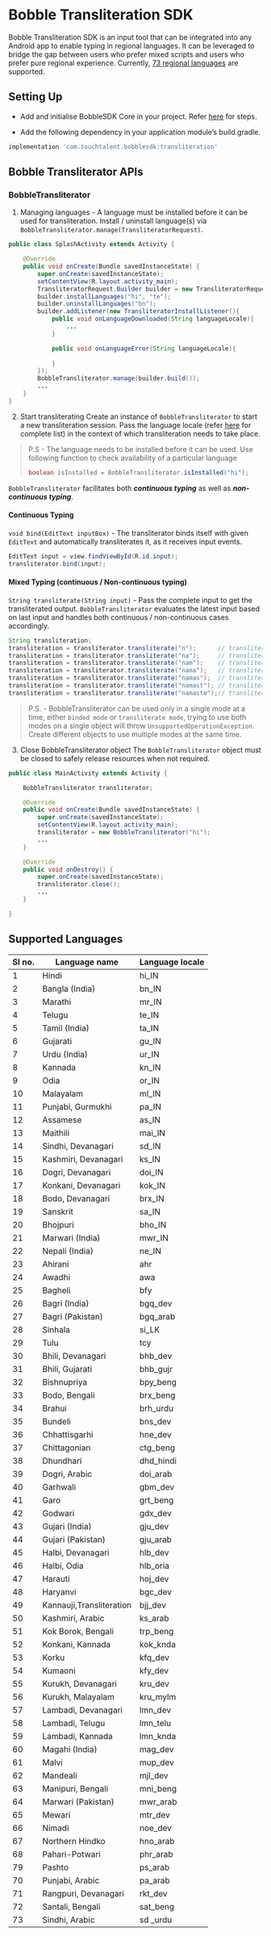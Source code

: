 
# Bobble Transliteration SDK

Bobble Transliteration SDK is an input tool that can be integrated into any Android app to enable typing in regional languages. It can be leveraged to bridge the gap between users who prefer mixed scripts and users who prefer pure regional experience. Currently, [73 regional languages](#supported_languages) are supported.

## <a name="setting_up"></a>Setting Up

- Add and initialise BobbleSDK Core in your project. Refer [here](readme_core.md) for steps.

- Add the following dependency in your application module’s build.gradle.
```groovy
implementation 'com.touchtalent.bobblesdk:transliteration'
```

## <a name="apis"></a>Bobble Transliterator APIs

### BobbleTransliterator

1. Managing languages - A language must be installed before it can be used for transliteration. Install / uninstall language(s) via ```BobbleTransliterator.manage(TransliteratorRequest)```. 
```java
public class SplashActivity extends Activity {

    @Override
    public void onCreate(Bundle savedInstanceState) {
        super.onCreate(savedInstanceState);
        setContentView(R.layout.activity_main);
        TransliteratorRequest.Builder builder = new TransliteratorRequest.Builder(this);
        builder.installLanguages("hi", "te");
        builder.uninstallLanguages("bn");
        builder.addListener(new TransliteratorInstallListener(){
            public void onLanguageDownloaded(String languageLocale){
                ...
            }

            public void onLanguageError(String languageLocale){
                
            }
        });
        BobbleTransliterator.manage(builder.build());
        ...
    }
}
```

2. Start transliterating
Create an instance of ```BobbleTransliterator``` to start a new transliteration session. Pass the language locale (refer [here](#supported_languages) for complete list) in the context of which transliteration needs to take place.

>P.S - The language needs to be installed before it can be used. Use following function to check availability of a particular language
>```java
>boolean isInstalled = BobbleTransliterator.isInstalled("hi");
>```

 ```BobbleTransliterator``` facilitates both <b><i>continuous typing</i></b> as well as <b><i>non-continuous typing</i></b>.

#### Continuous Typing
```void bind(EditText inputBox)``` - The transliterator binds itself with given ```EditText``` and automatically transliterates it, as it receives input events.
```java
EditText input = view.findViewById(R.id.input);
transliterator.bind(input);
```

#### Mixed Typing (continuous / Non-continuous typing)
```String transliterate(String input)``` - Pass the complete input to get the transliterated output. ```BobbleTransliterator``` evaluates the latest input based on last input and handles both continuous / non-continuous cases accordingly. 
```java
String transliteration;
transliteration = transliterator.transliterate("n");      // transliteration = "न"
transliteration = transliterator.transliterate("na");     // transliteration = "ना"
transliteration = transliterator.transliterate("nam");    // transliteration = "नम"
transliteration = transliterator.transliterate("nama");   // transliteration = "नामा"
transliteration = transliterator.transliterate("namas");  // transliteration = "नमस"
transliteration = transliterator.transliterate("namast"); // transliteration = "नमस्त"
transliteration = transliterator.transliterate("namaste");// transliteration = "नमस्ते" 
```

>P.S. - BobbleTransliterator can be used only in a single mode at a time, either ```binded mode``` or ```transliterate mode```, trying to use both modes on a single object will throw ```UnsupportedOperationException```. Create different objects to use multiple modes at the same time.

3. Close BobbleTransliterator object
The ```BobbleTransliterator``` object must be closed to safely release resources when not required.

```java
public class MainActivity extends Activity {

    BobbleTransliterator transliterator;

    @Override
    public void onCreate(Bundle savedInstanceState) {
        super.onCreate(savedInstanceState);
        setContentView(R.layout.activity_main);
        transliterator = new BobbleTransliterator("hi");
        ...
    }

    @Override
    public void onDestroy() {
        super.onCreate(savedInstanceState);
        transliterator.close();
        ...
    }

}
```
## <a name="supported_languages"></a>Supported Languages
|Sl no.| Language name | Language locale |
|---| ------------- | ---------- |
|1|Hindi                | hi_IN         |
|2|Bangla (India)       | bn_IN         |
|3|Marathi              | mr_IN         |
|4|Telugu               | te_IN         |
|5|Tamil (India)        | ta_IN         |
|6|Gujarati             | gu_IN         |
|7|Urdu (India)         | ur_IN         |
|8|Kannada              | kn_IN         |
|9|Odia                 | or_IN         |
|10| Malayalam            | ml_IN         |
|11| Punjabi, Gurmukhi    | pa_IN         |
|12| Assamese             | as_IN         |
|13| Maithili             | mai_IN   |
|14| Sindhi, Devanagari   | sd_IN    |
|15| Kashmiri, Devanagari | ks_IN    |
|16| Dogri, Devanagari    | doi_IN       |
|17| Konkani, Devanagari  | kok_IN   |
|18| Bodo, Devanagari     | brx_IN   |
|19| Sanskrit             | sa_IN         |
|20| Bhojpuri             | bho_IN   |
|21| Marwari (India)      | mwr_IN   |
|22| Nepali (India)       | ne_IN         |
|23| Ahirani              | ahr        |
|24| Awadhi               | awa        |
|25| Bagheli              | bfy        |
|26| Bagri (India)        | bgq\_dev   |
|27| Bagri (Pakistan)     | bgq\_arab  |
|28| Sinhala              | si_LK         |
|29| Tulu                 | tcy        |
|30| Bhili, Devanagari    | bhb\_dev   |
|31| Bhili, Gujarati      | bhb\_gujr  |
|32| Bishnupriya          | bpy\_beng  |
|33| Bodo, Bengali        | brx\_beng  |
|34| Brahui               | brh\_urdu  |
|35| Bundeli              | bns\_dev   |
|36| Chhattisgarhi        | hne\_dev   |
|37| Chittagonian         | ctg\_beng  |
|38| Dhundhari            | dhd\_hindi |
|39| Dogri, Arabic        | doi\_arab  |
|40| Garhwali             | gbm\_dev   |
|41| Garo                 | grt\_beng  |
|42| Godwari              | gdx\_dev   |
|43| Gujari (India)       | gju\_dev   |
|44| Gujari (Pakistan)    | gju\_arab  |
|45| Halbi, Devanagari    | hlb\_dev   |
|46| Halbi, Odia          | hlb\_oria  |
|47| Harauti              | hoj\_dev   |
|48| Haryanvi             | bgc\_dev   |
|49| Kannauji,Transliteration              | bjj\_dev   ||
|50| Kashmiri, Arabic     | ks\_arab   |
|51| Kok Borok, Bengali   | trp\_beng  |
|52| Konkani, Kannada     | kok\_knda  |
|53| Korku                | kfq\_dev   |
|54| Kumaoni              | kfy\_dev   |
|55| Kurukh, Devanagari   | kru\_dev   |
|56| Kurukh, Malayalam    | kru\_mylm  |
|57| Lambadi, Devanagari  | lmn\_dev   |
|58| Lambadi, Telugu      | lmn\_telu  |
|59| Lambadi, Kannada     | lmn\_knda  |
|60| Magahi (India)       | mag\_dev   |
|61| Malvi                | mup\_dev   |
|62| Mandeali             | mjl\_dev   |
|63| Manipuri, Bengali    | mni\_beng  |
|64| Marwari (Pakistan)   | mwr\_arab  |
|65| Mewari               | mtr\_dev   |
|66| Nimadi               | noe\_dev   |
|67| Northern Hindko      | hno\_arab  |
|68| Pahari-Potwari       | phr\_arab  |
|79| Pashto               | ps\_arab   |
|70| Punjabi, Arabic      | pa\_arab   |
|71| Rangpuri, Devanagari | rkt\_dev   |
|72| Santali, Bengali     | sat\_beng  |
|73| Sindhi, Arabic       | sd \_urdu  |